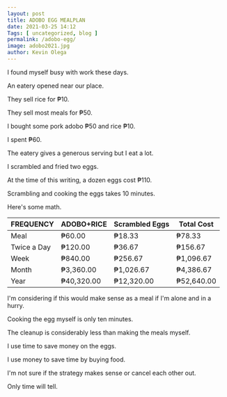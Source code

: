 ```yaml
--- 
layout: post 
title: ADOBO EGG MEALPLAN
date: 2021-03-25 14:12
Tags: [ uncategorized, blog ]
permalink: /adobo-egg/ 
image: adobo2021.jpg
author: Kevin Olega 
--- 
```

I found myself busy with work these days.

An eatery opened near our place.

They sell rice for ₱10.

They sell most meals for ₱50.

I bought some pork adobo ₱50 and rice ₱10.

I spent ₱60.

The eatery gives a generous serving but I eat a lot.

I scrambled and fried two eggs.

At the time of this writing, a dozen eggs cost ₱110.

Scrambling and cooking the eggs takes 10 minutes.

Here's some math.

| FREQUENCY   | ADOBO+RICE | Scrambled Eggs | Total Cost |
|-------------|------------|----------------|------------|
| Meal        |     ₱60.00 |         ₱18.33 |     ₱78.33 |
| Twice a Day |    ₱120.00 |         ₱36.67 |    ₱156.67 |
| Week        |    ₱840.00 |        ₱256.67 |  ₱1,096.67 |
| Month       |  ₱3,360.00 |      ₱1,026.67 |  ₱4,386.67 |
| Year        | ₱40,320.00 |     ₱12,320.00 | ₱52,640.00 |

I'm considering if this would make sense as a meal if I'm alone and in a hurry.

Cooking the egg myself is only ten minutes.

The cleanup is considerably less than making the meals myself.

I use time to save money on the eggs.

I use money to save time by buying food.

I'm not sure if the strategy makes sense or cancel each other out.

Only time will tell.